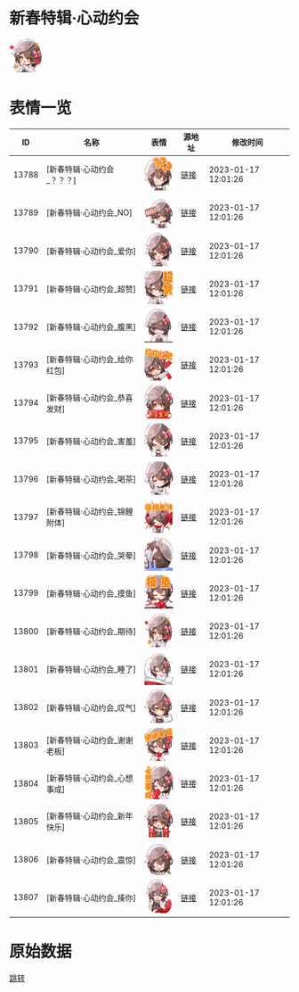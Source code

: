 # 新春特辑·心动约会

<img src="./cover.png" height="60" alt="cover" />

# 表情一览

|ID|名称|表情|源地址|修改时间|
|----|----|----|----|----|
|13788|[新春特辑·心动约会_？？？]|<img src="./pic/013788_%5B新春特辑·心动约会_？？？%5D.png" height="60" alt="？？？"/>|[链接](https://i0.hdslb.com/bfs/emote/3677da56d13b2a8cbea93ac751c1f3929dd99399.png)|2023-01-17 12:01:26|
|13789|[新春特辑·心动约会_NO]|<img src="./pic/013789_%5B新春特辑·心动约会_NO%5D.png" height="60" alt="NO"/>|[链接](https://i0.hdslb.com/bfs/emote/d6906ca7a21608562fff64660ab1745956dfc12b.png)|2023-01-17 12:01:26|
|13790|[新春特辑·心动约会_爱你]|<img src="./pic/013790_%5B新春特辑·心动约会_爱你%5D.png" height="60" alt="爱你"/>|[链接](https://i0.hdslb.com/bfs/emote/f877f6b1bd49191d77f36cc2e4e759519e25011a.png)|2023-01-17 12:01:26|
|13791|[新春特辑·心动约会_超赞]|<img src="./pic/013791_%5B新春特辑·心动约会_超赞%5D.png" height="60" alt="超赞"/>|[链接](https://i0.hdslb.com/bfs/emote/9f0648fe957e968a2033dd1024af9fa1b0fae920.png)|2023-01-17 12:01:26|
|13792|[新春特辑·心动约会_腹黑]|<img src="./pic/013792_%5B新春特辑·心动约会_腹黑%5D.png" height="60" alt="腹黑"/>|[链接](https://i0.hdslb.com/bfs/emote/445ca3b091b67bebbe883853c5e51b90c6df00ce.png)|2023-01-17 12:01:26|
|13793|[新春特辑·心动约会_给你红包]|<img src="./pic/013793_%5B新春特辑·心动约会_给你红包%5D.png" height="60" alt="给你红包"/>|[链接](https://i0.hdslb.com/bfs/emote/4256a537c14ddc7556724f3c2ce9ac4d830ae93a.png)|2023-01-17 12:01:26|
|13794|[新春特辑·心动约会_恭喜发财]|<img src="./pic/013794_%5B新春特辑·心动约会_恭喜发财%5D.png" height="60" alt="恭喜发财"/>|[链接](https://i0.hdslb.com/bfs/emote/45290e4fdc563ab0d1f66d3823a67e23b7f8ca66.png)|2023-01-17 12:01:26|
|13795|[新春特辑·心动约会_害羞]|<img src="./pic/013795_%5B新春特辑·心动约会_害羞%5D.png" height="60" alt="害羞"/>|[链接](https://i0.hdslb.com/bfs/emote/99f4d8c95cd55694b3324a4844d8bad6a0c0aadc.png)|2023-01-17 12:01:26|
|13796|[新春特辑·心动约会_喝茶]|<img src="./pic/013796_%5B新春特辑·心动约会_喝茶%5D.png" height="60" alt="喝茶"/>|[链接](https://i0.hdslb.com/bfs/emote/2b7df8c684bac09f47c094668b9b53f1bc35394c.png)|2023-01-17 12:01:26|
|13797|[新春特辑·心动约会_锦鲤附体]|<img src="./pic/013797_%5B新春特辑·心动约会_锦鲤附体%5D.png" height="60" alt="锦鲤附体"/>|[链接](https://i0.hdslb.com/bfs/emote/42a76a749891519326dac3030d87c8abe42b9fec.png)|2023-01-17 12:01:26|
|13798|[新春特辑·心动约会_哭晕]|<img src="./pic/013798_%5B新春特辑·心动约会_哭晕%5D.png" height="60" alt="哭晕"/>|[链接](https://i0.hdslb.com/bfs/emote/a7c730e7a2e04d74a37679fd973dfd613b692848.png)|2023-01-17 12:01:26|
|13799|[新春特辑·心动约会_摸鱼]|<img src="./pic/013799_%5B新春特辑·心动约会_摸鱼%5D.png" height="60" alt="摸鱼"/>|[链接](https://i0.hdslb.com/bfs/emote/7d04c33dd10819a80bc40304d6ab08002e0789b2.png)|2023-01-17 12:01:26|
|13800|[新春特辑·心动约会_期待]|<img src="./pic/013800_%5B新春特辑·心动约会_期待%5D.png" height="60" alt="期待"/>|[链接](https://i0.hdslb.com/bfs/emote/d4d9765cafadc15056779911fdd8200668eb4cbc.png)|2023-01-17 12:01:26|
|13801|[新春特辑·心动约会_睡了]|<img src="./pic/013801_%5B新春特辑·心动约会_睡了%5D.png" height="60" alt="睡了"/>|[链接](https://i0.hdslb.com/bfs/emote/08f8a81a9313da3a648af77b10a58906b945a115.png)|2023-01-17 12:01:26|
|13802|[新春特辑·心动约会_叹气]|<img src="./pic/013802_%5B新春特辑·心动约会_叹气%5D.png" height="60" alt="叹气"/>|[链接](https://i0.hdslb.com/bfs/emote/c09982c0327bc8a3af3aa22abcb86bf8a7d67954.png)|2023-01-17 12:01:26|
|13803|[新春特辑·心动约会_谢谢老板]|<img src="./pic/013803_%5B新春特辑·心动约会_谢谢老板%5D.png" height="60" alt="谢谢老板"/>|[链接](https://i0.hdslb.com/bfs/emote/6205171380536d10218dea7e51682e29e135ceb3.png)|2023-01-17 12:01:26|
|13804|[新春特辑·心动约会_心想事成]|<img src="./pic/013804_%5B新春特辑·心动约会_心想事成%5D.png" height="60" alt="心想事成"/>|[链接](https://i0.hdslb.com/bfs/emote/e811b9cf119f130058cf4d2f961b6703cd27befd.png)|2023-01-17 12:01:26|
|13805|[新春特辑·心动约会_新年快乐]|<img src="./pic/013805_%5B新春特辑·心动约会_新年快乐%5D.png" height="60" alt="新年快乐"/>|[链接](https://i0.hdslb.com/bfs/emote/e1d42518d949bed50b4721fc09e5b93e81719f51.png)|2023-01-17 12:01:26|
|13806|[新春特辑·心动约会_震惊]|<img src="./pic/013806_%5B新春特辑·心动约会_震惊%5D.png" height="60" alt="震惊"/>|[链接](https://i0.hdslb.com/bfs/emote/76429fed5c8ca23578ef595a32aa5d8b174c5adc.png)|2023-01-17 12:01:26|
|13807|[新春特辑·心动约会_揍你]|<img src="./pic/013807_%5B新春特辑·心动约会_揍你%5D.png" height="60" alt="揍你"/>|[链接](https://i0.hdslb.com/bfs/emote/1c7223e1671f049354884ac6d55947bc4dbd19ab.png)|2023-01-17 12:01:26|

# 原始数据

[跳转](./raw.json)

